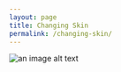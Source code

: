 ```yaml
---
layout: page
title: Changing Skin
permalink: /changing-skin/
---
```


![an image alt text](laola2020.github.io/images/logo_web.jpg "an image title")


